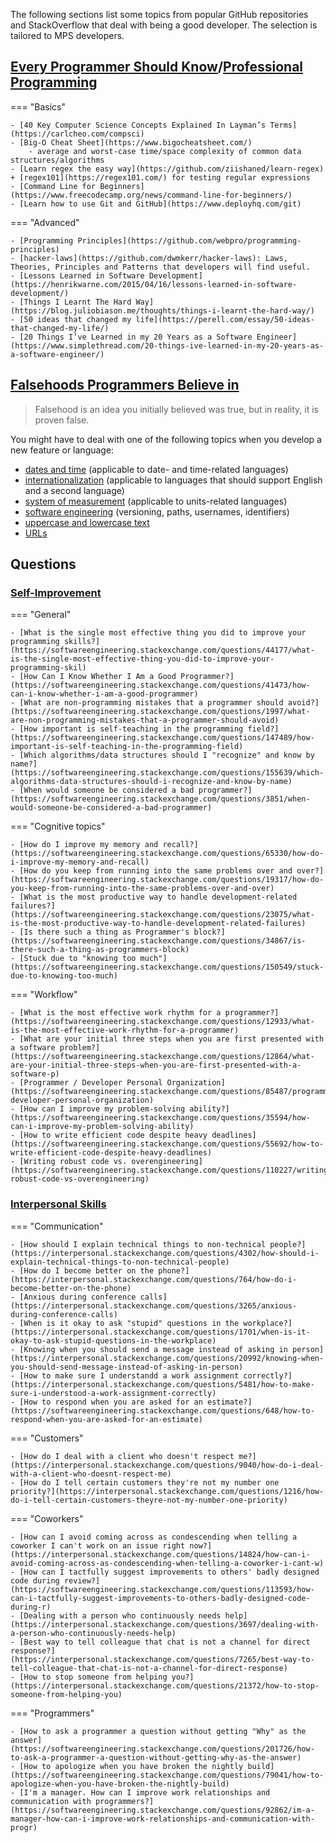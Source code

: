 The following sections list some topics from popular GitHub repositories and StackOverflow that deal with being a good developer.
The selection is tailored to MPS developers.

## [Every Programmer Should Know](https://github.com/mtdvio/every-programmer-should-know)/[Professional Programming](https://github.com/charlax/professional-programming)

=== "Basics"

    - [40 Key Computer Science Concepts Explained In Layman’s Terms](https://carlcheo.com/compsci)
    - [Big-O Cheat Sheet](https://www.bigocheatsheet.com/)
        - average and worst-case time/space complexity of common data structures/algorithms
    - [Learn regex the easy way](https://github.com/ziishaned/learn-regex) + [regex101](https://regex101.com/) for testing regular expressions
    - [Command Line for Beginners](https://www.freecodecamp.org/news/command-line-for-beginners/)
    - [Learn how to use Git and GitHub](https://www.deployhq.com/git)

=== "Advanced"

    - [Programming Principles](https://github.com/webpro/programming-principles)
    - [hacker-laws](https://github.com/dwmkerr/hacker-laws): Laws, Theories, Principles and Patterns that developers will find useful.
    - [Lessons Learned in Software Development](https://henrikwarne.com/2015/04/16/lessons-learned-in-software-development/)
    - [Things I Learnt The Hard Way](https://blog.juliobiason.me/thoughts/things-i-learnt-the-hard-way/)
    - [50 ideas that changed my life](https://perell.com/essay/50-ideas-that-changed-my-life/)
    - [20 Things I’ve Learned in my 20 Years as a Software Engineer](https://www.simplethread.com/20-things-ive-learned-in-my-20-years-as-a-software-engineer/)

## [Falsehoods Programmers Believe in](https://github.com/kdeldycke/awesome-falsehood)

> Falsehood is an idea you initially believed was true, but in reality, it is proven false.

You might have to deal with one of the following topics when you develop a new feature or language:

- [dates and time](https://github.com/kdeldycke/awesome-falsehood#dates-and-time) (applicable to date- and time-related languages)
- [internationalization](https://github.com/kdeldycke/awesome-falsehood#internationalization) (applicable to languages that should support English and a second language)
- [system of measurement](https://www.stevemoser.org/posts/dev/falsehoods-programmers-believe-about-systems-of-measurement.html) (applicable to units-related languages)
- [software engineering](https://github.com/kdeldycke/awesome-falsehood#software-engineering) (versioning, paths, usernames, identifiers)
- [uppercase and lowercase text](https://www.b-list.org/weblog/2018/nov/26/case/)
- [URLs](https://www.netmeister.org/blog/urls.html)

## Questions

### [Self-Improvement](https://softwareengineering.stackexchange.com/questions/tagged/self-improvement)

=== "General"

    - [What is the single most effective thing you did to improve your programming skills?](https://softwareengineering.stackexchange.com/questions/44177/what-is-the-single-most-effective-thing-you-did-to-improve-your-programming-skil)
    - [How Can I Know Whether I Am a Good Programmer?](https://softwareengineering.stackexchange.com/questions/41473/how-can-i-know-whether-i-am-a-good-programmer)
    - [What are non-programming mistakes that a programmer should avoid?](https://softwareengineering.stackexchange.com/questions/1997/what-are-non-programming-mistakes-that-a-programmer-should-avoid)
    - [How important is self-teaching in the programming field?](https://softwareengineering.stackexchange.com/questions/147489/how-important-is-self-teaching-in-the-programming-field)
    - [Which algorithms/data structures should I "recognize" and know by name?](https://softwareengineering.stackexchange.com/questions/155639/which-algorithms-data-structures-should-i-recognize-and-know-by-name)
    - [When would someone be considered a bad programmer?](https://softwareengineering.stackexchange.com/questions/3851/when-would-someone-be-considered-a-bad-programmer)

=== "Cognitive topics"

    - [How do I improve my memory and recall?](https://softwareengineering.stackexchange.com/questions/65330/how-do-i-improve-my-memory-and-recall)
    - [How do you keep from running into the same problems over and over?](https://softwareengineering.stackexchange.com/questions/19317/how-do-you-keep-from-running-into-the-same-problems-over-and-over)
    - [What is the most productive way to handle development-related failures?](https://softwareengineering.stackexchange.com/questions/23075/what-is-the-most-productive-way-to-handle-development-related-failures)
    - [Is there such a thing as Programmer's block?](https://softwareengineering.stackexchange.com/questions/34867/is-there-such-a-thing-as-programmers-block)
    - [Stuck due to "knowing too much"](https://softwareengineering.stackexchange.com/questions/150549/stuck-due-to-knowing-too-much)

=== "Workflow"

    - [What is the most effective work rhythm for a programmer?](https://softwareengineering.stackexchange.com/questions/12933/what-is-the-most-effective-work-rhythm-for-a-programmer)
    - [What are your initial three steps when you are first presented with a software problem?](https://softwareengineering.stackexchange.com/questions/12864/what-are-your-initial-three-steps-when-you-are-first-presented-with-a-software-p)
    - [Programmer / Developer Personal Organization](https://softwareengineering.stackexchange.com/questions/85487/programmer-developer-personal-organization)
    - [How can I improve my problem-solving ability?](https://softwareengineering.stackexchange.com/questions/35594/how-can-i-improve-my-problem-solving-ability)
    - [How to write efficient code despite heavy deadlines](https://softwareengineering.stackexchange.com/questions/55692/how-to-write-efficient-code-despite-heavy-deadlines)
    - [Writing robust code vs. overengineering](https://softwareengineering.stackexchange.com/questions/110227/writing-robust-code-vs-overengineering)

### [Interpersonal Skills](https://interpersonal.stackexchange.com/questions?tab=Votes)

=== "Communication"

    - [How should I explain technical things to non-technical people?](https://interpersonal.stackexchange.com/questions/4302/how-should-i-explain-technical-things-to-non-technical-people)
    - [How do I become better on the phone?](https://interpersonal.stackexchange.com/questions/764/how-do-i-become-better-on-the-phone)
    - [Anxious during conference calls](https://interpersonal.stackexchange.com/questions/3265/anxious-during-conference-calls)
    - [When is it okay to ask "stupid" questions in the workplace?](https://interpersonal.stackexchange.com/questions/1701/when-is-it-okay-to-ask-stupid-questions-in-the-workplace)
    - [Knowing when you should send a message instead of asking in person](https://interpersonal.stackexchange.com/questions/20992/knowing-when-you-should-send-message-instead-of-asking-in-person)
    - [How to make sure I understandd a work assignment correctly?](https://interpersonal.stackexchange.com/questions/5481/how-to-make-sure-i-understood-a-work-assignment-correctly)
    - [How to respond when you are asked for an estimate?](https://softwareengineering.stackexchange.com/questions/648/how-to-respond-when-you-are-asked-for-an-estimate)

=== "Customers"

    - [How do I deal with a client who doesn't respect me?](https://interpersonal.stackexchange.com/questions/9040/how-do-i-deal-with-a-client-who-doesnt-respect-me)
    - [How do I tell certain customers they're not my number one priority?](https://interpersonal.stackexchange.com/questions/1216/how-do-i-tell-certain-customers-theyre-not-my-number-one-priority)

=== "Coworkers"

    - [How can I avoid coming across as condescending when telling a coworker I can't work on an issue right now?](https://interpersonal.stackexchange.com/questions/14824/how-can-i-avoid-coming-across-as-condescending-when-telling-a-coworker-i-cant-w)
    - [How can I tactfully suggest improvements to others' badly designed code during review?](https://softwareengineering.stackexchange.com/questions/113593/how-can-i-tactfully-suggest-improvements-to-others-badly-designed-code-during-r)
    - [Dealing with a person who continuously needs help](https://interpersonal.stackexchange.com/questions/3697/dealing-with-a-person-who-continuously-needs-help)
    - [Best way to tell colleague that chat is not a channel for direct response?](https://interpersonal.stackexchange.com/questions/7265/best-way-to-tell-colleague-that-chat-is-not-a-channel-for-direct-response)
    - [How to stop someone from helping you?](https://interpersonal.stackexchange.com/questions/21372/how-to-stop-someone-from-helping-you)

=== "Programmers"

    - [How to ask a programmer a question without getting "Why" as the answer](https://softwareengineering.stackexchange.com/questions/201726/how-to-ask-a-programmer-a-question-without-getting-why-as-the-answer)
    - [How to apologize when you have broken the nightly build](https://softwareengineering.stackexchange.com/questions/79041/how-to-apologize-when-you-have-broken-the-nightly-build)
    - [I'm a manager. How can I improve work relationships and communication with programmers?](https://softwareengineering.stackexchange.com/questions/92862/im-a-manager-how-can-i-improve-work-relationships-and-communication-with-progr)









